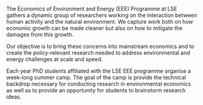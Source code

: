 The Economics of Environment and Energy (EEE) Programme at LSE gathers a dynamic group of researchers working on the interaction between human activity and the natural environment. We capture work both on how economic growth can be made cleaner but also on how to mitigate the damages from this growth.

Our objective is to bring these concerns into mainstream economics and to create the policy-relevant research needed to address environmental and energy challenges at scale and speed. 

Each year PhD students affiliated with the LSE EEE programme organise a week-long summer camp. The goal of the camp is provide the technical backdrop necessary for conducting research in environmental economics as well as to provide an opportunity for students to brainstorm research ideas.  